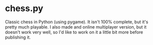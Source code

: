 chess.py
==============================

Classic chess in Python (using pygame).
It isn't 100% complete, but it's pretty much playable.
I also made and online multiplayer version, but it doesn't work very well, so I'd like to work on it a little bit more before publishing it.
